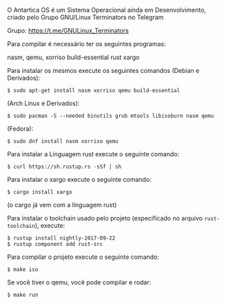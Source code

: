 O Antartica OS é um Sistema Operacional ainda em Desenvolvimento, criado pelo Grupo GNU/Linux Terminators no Telegram

Grupo: https://t.me/GNULinux_Terminators

Para compilar é necessário ter os seguintes programas:

nasm, qemu, xorriso build-essential rust xargo

Para instalar os mesmos execute os seguintes comandos (Debian e Derivados):

    $ sudo apt-get install nasm xorriso qemu build-essential

(Arch Linux e Derivados):

    $ sudo pacman -S --needed binutils grub mtools libisoburn nasm qemu

(Fedora):

    $ sudo dnf install nasm xorriso qemu

Para instalar a Linguagem rust execute o seguinte comando:

    $ curl https://sh.rustup.rs -sSf | sh

Para instalar o xargo execute o seguinte comando:

    $ cargo install xargo

(o cargo já vem com a linguagem rust)

Para instalar o toolchain usado pelo projeto (especificado no arquivo
`rust-toolchain`), execute:

    $ rustup install nightly-2017-09-22
	$ rustup component add rust-src

Para compilar o projeto execute o seguinte comando:

    $ make iso

Se você tiver o qemu, você pode compilar e rodar:

    $ make run
